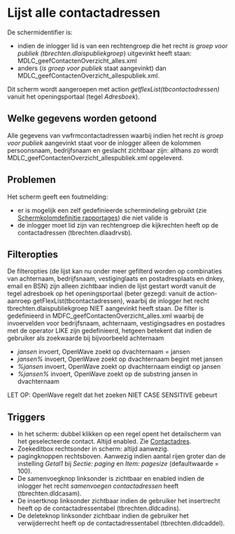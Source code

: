 # Lijst alle contactadressen

De schermidentifier is:

- indien de inlogger lid is van een rechtengroep die het recht _is groep voor publiek (tbrechten.dlaispubliekgroep_) uitgevinkt heeft staan: MDLC_geefContactenOverzicht_alles.xml
- anders (_is groep voor publiek_ staat aangevinkt) dan MDLC_geefContactenOverzicht_allespubliek.xml.

Dit scherm wordt aangeroepen met action _getflexList(tbcontactadressen)_ vanuit het openingsportaal (tegel _Adresboek_).

## Welke gegevens worden getoond

Alle gegevens van vwfrmcontactadressen waarbij indien het recht _is groep voor publiek_ aangevinkt staat voor de inlogger alleen de kolommen persoonsnaam, bedrijfsnaam en geslacht zichtbaar zijn: althans zo wordt MDLC_geefContactenOverzicht_allespubliek.xml opgeleverd.

## Problemen

Het scherm geeft een foutmelding:

- er is mogelijk een zelf gedefinieerde schermindeling gebruikt (zie [Schermkolomdefinitie rapportages](/docs/probleemoplossing/portalen_en_moduleschermen/beheerportaal/tegels_onder_kolom_instellingen/schermkolomdefinitie_rapportages.md)) die niet valide is
- de inlogger moet lid zijn van rechtengroep die kijkrechten heeft op de contactadressen (tbrechten.dlaadrvsb).

## Filteropties

De filteropties (de lijst kan nu onder meer gefilterd worden op combinaties van achternaam, bedrijfsnaam, vestiginglaats en postadresplaats en dnkey, email en BSN) zijn alleen zichtbaar indien de lijst gestart wordt vanuit de tegel adresboek op het openingsportaal (beter gezegd: vanuit de action-aanroep getFlexList(tbcontactadressen), waarbij de inlogger het recht tbrechten.dlaispubliekgroep NIET aangevinkt heeft staan. De filter is gedefinieerd in MDFC_geefContactenOverzicht_alles.xml waarbij de invoervelden voor bedrijfsnaam, achternaam, vestigingsadres en postadres met de operator LIKE zijn gedefinieerd, hetgeen betekent dat indien de gebruiker als zoekwaarde bij bijvoorbeeld achternaam

- _jansen_ invoert, OpenWave zoekt op dvachternaam = jansen
- _jansen%_ invoert, OpenWave zoekt op dvachternaam begint met jansen
- _%jansen_ invoert, OpenWave zoekt op dvachternaam eindigt op jansen
- _%jansen%_ invoert, OpenWave zoekt op de substring jansen in dvachternaam

LET OP: OpenWave regelt dat het zoeken NIET CASE SENSITIVE gebeurt

## Triggers

- In het scherm: dubbel klikken op een regel opent het detailscherm van het geselecteerde contact. Altijd enabled. Zie [Contactadres](/docs/probleemoplossing/module_overstijgende_schermen/contact_adres.md).
- Zoekeditbox rechtsonder in scherm: altijd aanwezig.
- pagingknoppen rechtsboven. Aanwezig indien aantal rijen groter dan de instelling _Getal1_ bij _Sectie: paging_ en _Item: pagesize_ (defaultwaarde = 100).
- De samenvoegknop linksonder is zichtbaar en enabled indien de inlogger het recht _samenvoegen contactadressen_ heeft (tbrechten.dldcasam).
- De insertknop linksonder zichtbaar indien de gebruiker het insertrecht heeft op de contactadressentabel (tbrechten.dldcadins).
- De deleteknop linksonder zichtbaar indien de gebruiker het verwijderrecht heeft op de contactadressentabel (tbrechten.dldcaddel).
